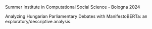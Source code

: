Summer Institute in Computational Social Science - Bologna 2024

Analyzing Hungarian Parliamentary Debates with ManifestoBERTa: an exploratory/descriptive analysis
